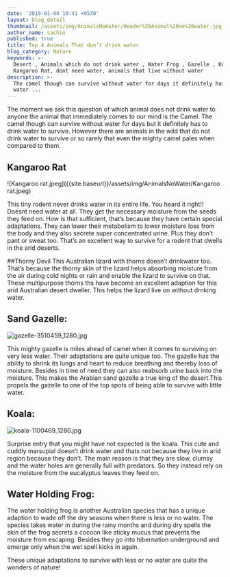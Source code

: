 ```yaml
---
date: '2019-01-04 10:41 +0530'
layout: blog_detail
thumbnail: /assets/img/AnimalsNoWater/Header%20Animal%20no%20water.jpg
author_name: sachin
published: true
title: Top 4 Animals That don’t drink water
blog_category: Nature
keywords: >-
  Desert , Animals which do not drink water , Water Frog , Gazelle , Koala ,
  Kangaroo Rat, dont need water, animals that live without water
description: >-
  The camel though can survive without water for days it definitely has to drink
  water ...
---
```


The moment we ask this question of which animal does not drink water to anyone the animal that immediately comes to our mind is the Camel. The camel though can survive without water for days but it definitely has to drink water to survive. However there are animals in the wild that do not drink water to survive or so rarely that even the mighty camel pales when compared to them.

## Kangaroo Rat
![Kangaroo rat.jpeg]({{site.baseurl}}/assets/img/AnimalsNoWater/Kangaroo rat.jpeg)

This tiny rodent never drinks water in its entire life. You heard it right!! Doesnt need water at all. They get the necessary moisture from the seeds they feed on. How is that sufficient, that’s because they have certain special adaptations. They can lower their metabolism to lower moisture loss from the body and they also secrete super concentrated urine. Plus they don’t pant or sweat too. That’s an excellent way to survive for a rodent that dwells in the arid deserts.

##Thorny Devil
This Australian lizard with thorns doesn’t drinkwater too. That’s because the thorny skin of the lizard helps absorbing moisture from the air during cold nights or rain and enable the lizard to survive on that. These multipurpose thorns ths have become an excellent adaption for this arid Australian desert dweller. This helps the lizard live on without drnking water.

## Sand Gazelle:
![gazelle-3510459_1280.jpg]({{site.baseurl}}/assets/img/AnimalsNoWater/gazelle-3510459_1280.jpg)

This mighty gazelle is miles ahead of camel when it comes to surviving on very less water. Their adaptations are quite unique too. The gazelle has the ability to shrink its lungs and heart to reduce breathing and thereby loss of moisture. Besides in time of need they can also reabsorb urine back into the moisture. This makes the Arabian sand gazelle a true king of the desert.This propels the gazelle to one of the top spots of being able to survive with little water.

## Koala:
![koala-1100469_1280.jpg]({{site.baseurl}}/assets/img/AnimalsNoWater/koala-1100469_1280.jpg)

Surprise entry that you might have not expected is the koala. This cute and cuddly marsupial doesn’t drink water and thats not because they live in arid region because they don’t. The main reason is that they are slow, clumsy and the water holes are generally full with predators. So they instead rely on the moisture from the eucalyptus leaves they feed on. 

## Water Holding Frog:

The water holding frog is another Australian species that has a unique adaption to wade off the dry seasons when there is less or no water. The species takes water in during the rainy months and during dry spells the skin of the frog secrets a cocoon like sticky mucus that prevents the moisture from escaping. Besides they go into hibernation underground and emerge only when the wet spell kicks in again.

These unique adaptations to survive with less or no water are quite the wonders of nature!
